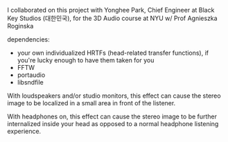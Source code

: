 I collaborated on this project with Yonghee Park, Chief Engineer at Black Key Studios (대한민국), for the 3D Audio course at NYU w/ Prof Agnieszka Roginska

dependencies:
- your own individualized HRTFs (head-related transfer functions), if you're lucky enough to have them taken for you
- FFTW
- portaudio
- libsndfile

With loudspeakers and/or studio monitors, this effect can cause the stereo image to be localized in a small area in front of the listener.

With headphones on, this effect can cause the stereo image to be further internalized inside your head as opposed to a normal headphone listening experience.

